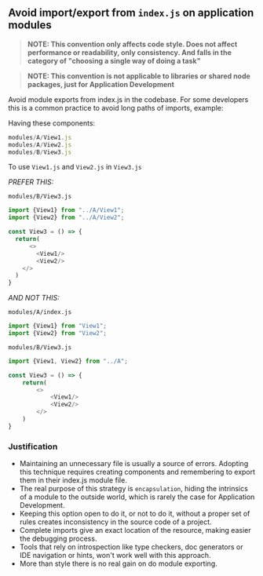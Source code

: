 ## **Avoid import/export from `index.js` on application modules**

> **NOTE: This convention only affects code style. Does not affect performance or readability, only consistency. And falls in the category of "choosing a single way of doing a task"**
 
> **NOTE: This convention is not applicable to libraries or shared node packages, just for Application Development**

Avoid module exports from index.js in the codebase. For some developers this is a common practice to avoid long paths of imports, example:

Having these components:

```js
modules/A/View1.js
modules/A/View2.js
modules/B/View3.js
```

To use `View1.js` and `View2.js` in `View3.js`

*PREFER THIS:*

`modules/B/View3.js`
```js
import {View1} from "../A/View1";
import {View2} from "../A/View2";

const View3 = () => {
  return(
      <>
        <View1/>
        <View2/>
    </>
  )
}
```

*AND NOT THIS:*

`modules/A/index.js`
```js
import {View1} from "View1";
import {View2} from "View2";
```

`modules/B/View3.js`
```js
import {View1, View2} from "../A";

const View3 = () => {
    return(
        <>
            <View1/>
            <View2/>
        </>
    )
}
```


### Justification

* Maintaining an unnecessary file is usually a source of errors. Adopting this technique requires creating components and remembering to export them in their index.js module file.
* The real purpose of this strategy is `encapsulation`, hiding the intrinsics of a module to the outside world, which is rarely the case for Application Development.
* Keeping this option open to do it, or not to do it, without a proper set of rules creates inconsistency in the source code of a project.
* Complete imports give an exact location of the resource, making easier the debugging process.
* Tools that rely on introspection like type checkers, doc generators or IDE navigation or hints, won't work well with this approach.
* More than style there is no real gain on do module exporting.
